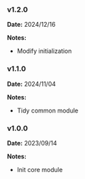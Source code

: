 ### v1.2.0
**Date:** 2024/12/16

**Notes:**

* Modify initialization

### v1.1.0
**Date:** 2024/11/04

**Notes:**

* Tidy common module

### v1.0.0
**Date:** 2023/09/14

**Notes:**

* Init core module
